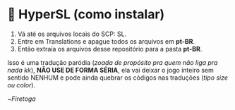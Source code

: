 # 📑 HyperSL (como instalar)
1. Vá até os arquivos locais do SCP: SL.
2. Entre em Translations e apague todos os arquivos em **pt-BR**.
3. Então extraía os arquivos desse repositório para a pasta **pt-BR**.

Isso é uma tradução paródia (*zoada de propósito pra quem não liga pra nada kk*), **NÃO USE DE FORMA SÉRIA**, ela vai deixar o jogo inteiro sem sentido NENHUM e pode ainda quebrar os códigos nas traduções (*tipo size ou color*).

~*Firetoga*
